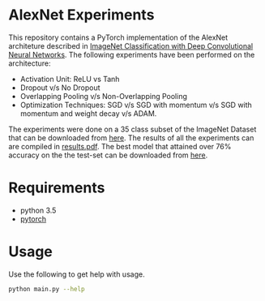 # AlexNet Experiments
This repository contains a PyTorch implementation of the AlexNet architeture described in [ImageNet Classification with Deep Convolutional Neural Networks]. The following experiments have been performed on the architecture:

- Activation Unit: ReLU vs Tanh
- Dropout v/s No Dropout
- Overlapping Pooling v/s Non-Overlapping Pooling
- Optimization Techniques: SGD v/s SGD with momentum v/s SGD with momentum and weight decay v/s ADAM.

The experiments were done on a 35 class subset of the ImageNet Dataset that can be downloaded from [here](https://drive.google.com/file/d/0BzGkOSRHmXLrYjAybXljeDRfak0/view). The results of all the experiments can are compiled in [results.pdf](https://github.com/Shivanshu-Gupta/AlexNet-Experiments/blob/master/Results.pdf). The best model that attained over 76% accuracy on the the test-set can be downloaded from [here](https://drive.google.com/open?id=0By07sE0zY59RRnhVd1VjUURlSWs).

# Requirements
- python 3.5
- [pytorch]

# Usage
Use the following to get help with usage.
```sh
python main.py --help
```

[ImageNet Classification with Deep Convolutional Neural Networks]: https://papers.nips.cc/paper/4824-imagenet-classification-with-deep-convolutional-neural-networks.pdf
[pytorch]: http://pytorch.org/

